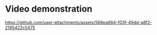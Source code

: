 # Video demonstration


https://github.com/user-attachments/assets/568ea664-f03f-49dd-a8f2-2195422c5475




